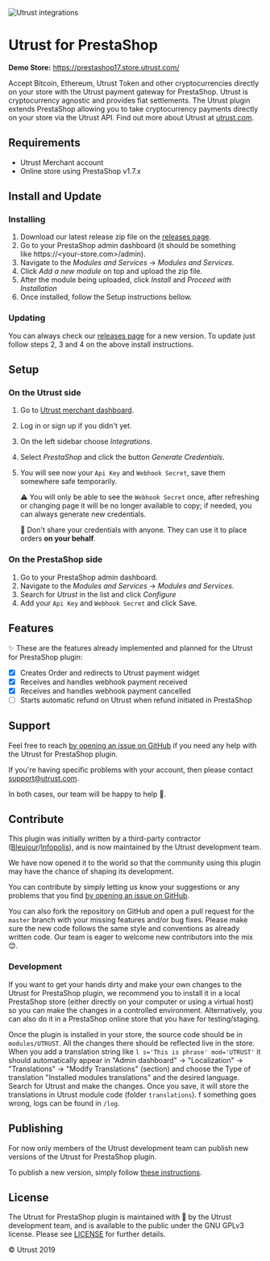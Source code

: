 ![Utrust integrations](https://user-images.githubusercontent.com/1558992/67495646-1e356b00-f673-11e9-8854-1beac877c586.png)

# Utrust for PrestaShop

**Demo Store:** https://prestashop17.store.utrust.com/

Accept Bitcoin, Ethereum, Utrust Token and other cryptocurrencies directly on your store with the Utrust payment gateway for PrestaShop.
Utrust is cryptocurrency agnostic and provides fiat settlements.
The Utrust plugin extends PrestaShop allowing you to take cryptocurrency payments directly on your store via the Utrust API.
Find out more about Utrust at [utrust.com](https://utrust.com).

## Requirements

- Utrust Merchant account
- Online store using PrestaShop v1.7.x

## Install and Update

### Installing

1. Download our latest release zip file on the [releases page](https://github.com/utrustdev/utrust-for-prestashop/releases).
2. Go to your PrestaShop admin dashboard (it should be something like https://<your-store.com>/admin).
3. Navigate to the _Modules and Services_ -> _Modules and Services_.
4. Click _Add a new module_ on top and upload the zip file.
5. After the module being uploaded, click _Install_ and _Proceed with Installation_
6. Once installed, follow the Setup instructions bellow.

### Updating

You can always check our [releases page](https://github.com/utrustdev/utrust-for-prestashop/releases) for a new version. To update just follow steps 2, 3 and 4 on the above install instructions.

## Setup

### On the Utrust side

1. Go to [Utrust merchant dashboard](https://merchants.utrust.com).
2. Log in or sign up if you didn't yet.
3. On the left sidebar choose _Integrations_.
4. Select _PrestaShop_ and click the button _Generate Credentials_.
5. You will see now your `Api Key` and `Webhook Secret`, save them somewhere safe temporarily.

   :warning: You will only be able to see the `Webhook Secret` once, after refreshing or changing page it will be no longer available to copy; if needed, you can always generate new credentials.

   :no_entry_sign: Don't share your credentials with anyone. They can use it to place orders **on your behalf**.

### On the PrestaShop side

1. Go to your PrestaShop admin dashboard.
2. Navigate to the _Modules and Services_ -> _Modules and Services_.
3. Search for _Utrust_ in the list and click _Configure_
4. Add your `Api Key` and `Webhook Secret` and click Save.

## Features

:sparkles: These are the features already implemented and planned for the Utrust for PrestaShop plugin:

- [x] Creates Order and redirects to Utrust payment widget
- [x] Receives and handles webhook payment received
- [x] Receives and handles webhook payment cancelled
- [ ] Starts automatic refund on Utrust when refund initiated in PrestaShop

## Support

Feel free to reach [by opening an issue on GitHub](https://github.com/utrustdev/utrust-for-prestashop/issues/new) if you need any help with the Utrust for PrestaShop plugin.

If you're having specific problems with your account, then please contact support@utrust.com.

In both cases, our team will be happy to help :purple_heart:.

## Contribute

This plugin was initially written by a third-party contractor ([Bleujour](https://www.bleujour.com/)/[Infopolis](https://www.infopolis.fr/)), and is now maintained by the Utrust development team.

We have now opened it to the world so that the community using this plugin may have the chance of shaping its development.

You can contribute by simply letting us know your suggestions or any problems that you find [by opening an issue on GitHub](https://github.com/utrustdev/utrust-for-prestashop/issues/new).

You can also fork the repository on GitHub and open a pull request for the `master` branch with your missing features and/or bug fixes.
Please make sure the new code follows the same style and conventions as already written code.
Our team is eager to welcome new contributors into the mix :blush:.

### Development

If you want to get your hands dirty and make your own changes to the Utrust for PrestaShop plugin, we recommend you to install it in a local PrestaShop store (either directly on your computer or using a virtual host) so you can make the changes in a controlled environment.
Alternatively, you can also do it in a PrestaShop online store that you have for testing/staging.

Once the plugin is installed in your store, the source code should be in `modules/UTRUST`. All the changes there should be reflected live in the store.
When you add a translation string like `l s='This is phrase' mod='UTRUST'` it should automatically appear in "Admin dashboard" -> "Localization" -> "Translations" -> "Modify Translations" (section) and choose the Type of translation "Installed modules translations" and the desired language. Search for Utrust and make the changes. Once you save, it will store the translations in Utrust module code (folder `translations`).
f something goes wrong, logs can be found in `/log`.

## Publishing

For now only members of the Utrust development team can publish new versions of the Utrust for PrestaShop plugin.

To publish a new version, simply follow [these instructions](https://github.com/utrustdev/utrust-for-prestashop/wiki/Publishing).

## License

The Utrust for PrestaShop plugin is maintained with :purple_heart: by the Utrust development team, and is available to the public under the GNU GPLv3 license. Please see [LICENSE](https://github.com/utrustdev/prestashop/blob/master/LICENSE) for further details.

&copy; Utrust 2019
